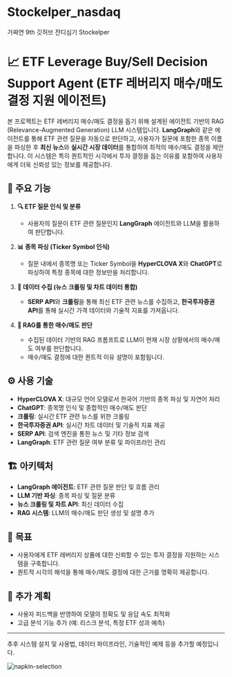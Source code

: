 # Stockelper_nasdaq
가짜연 9th 깃허브 잔디심기 Stockelper   

# 📈 ETF Leverage Buy/Sell Decision Support Agent (ETF 레버리지 매수/매도 결정 지원 에이전트)

본 프로젝트는 ETF 레버리지 매수/매도 결정을 돕기 위해 설계된 에이전트 기반의 RAG (Relevance-Augmented Generation) LLM 시스템입니다. **LangGraph**와 같은 에이전트를 통해 ETF 관련 질문을 자동으로 판단하고, 사용자가 질문에 포함한 종목 이름을 파싱한 후 **최신 뉴스**와 **실시간 시장 데이터**를 통합하여 최적의 매수/매도 결정을 제안합니다. 이 시스템은 특히 퀀트적인 시각에서 투자 결정을 돕는 이유를 포함하여 사용자에게 더욱 신뢰성 있는 정보를 제공합니다.

## 🌟 주요 기능

1. **🔍 ETF 질문 인식 및 분류**  
   - 사용자의 질문이 ETF 관련 질문인지 **LangGraph** 에이전트와 LLM을 활용하여 판단합니다.
   
2. **📊 종목 파싱 (Ticker Symbol 인식)**  
   - 질문 내에서 종목명 또는 Ticker Symbol을 **HyperCLOVA X**와 **ChatGPT**로 파싱하여 특정 종목에 대한 정보만을 처리합니다.
   
3. **📰 데이터 수집 (뉴스 크롤링 및 차트 데이터 통합)**  
   - **SERP API**와 **크롤링**을 통해 최신 ETF 관련 뉴스를 수집하고, **한국투자증권 API**를 통해 실시간 가격 데이터와 기술적 지표를 가져옵니다.
   
4. **🤖 RAG를 통한 매수/매도 판단**  
   - 수집된 데이터 기반의 RAG 프롬프트로 LLM이 현재 시장 상황에서의 매수/매도 여부를 판단합니다.
   - 매수/매도 결정에 대한 퀀트적 이유 설명이 포함됩니다.

## ⚙️ 사용 기술

- **HyperCLOVA X**: 대규모 언어 모델로서 한국어 기반의 종목 파싱 및 자연어 처리
- **ChatGPT**: 종목명 인식 및 종합적인 매수/매도 판단
- **크롤링**: 실시간 ETF 관련 뉴스를 위한 크롤링
- **한국투자증권 API**: 실시간 차트 데이터 및 기술적 지표 제공
- **SERP API**: 검색 엔진을 통한 뉴스 및 기타 정보 검색
- **LangGraph**: ETF 관련 질문 여부 분류 및 파이프라인 관리

## 🏗️ 아키텍처

- **LangGraph 에이전트**: ETF 관련 질문 판단 및 흐름 관리
- **LLM 기반 파싱**: 종목 파싱 및 질문 분류
- **뉴스 크롤링 및 차트 API**: 최신 데이터 수집
- **RAG 시스템**: LLM의 매수/매도 판단 생성 및 설명 추가

## 🎯 목표

- 사용자에게 ETF 레버리지 상품에 대한 신뢰할 수 있는 투자 결정을 지원하는 시스템을 구축합니다.
- 퀀트적 시각의 해석을 통해 매수/매도 결정에 대한 근거를 명확히 제공합니다.

## 🚀 추가 계획

- 사용자 피드백을 반영하여 모델의 정확도 및 응답 속도 최적화
- 고급 분석 기능 추가 (예: 리스크 분석, 특정 ETF 성과 예측)

---

추후 시스템 설치 및 사용법, 데이터 파이프라인, 기술적인 예제 등을 추가할 예정입니다.


![napkin-selection](https://github.com/user-attachments/assets/4a84c400-5c77-405f-ae7e-0c6a6ab2ef31)
